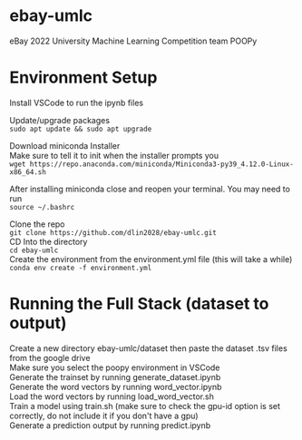 # ebay-umlc
eBay 2022 University Machine Learning Competition team POOPy


# Environment Setup
Install VSCode to run the ipynb files

Update/upgrade packages  
` sudo apt update && sudo apt upgrade  `

Download miniconda Installer  
Make sure to tell it to init when the installer prompts you  
`wget https://repo.anaconda.com/miniconda/Miniconda3-py39_4.12.0-Linux-x86_64.sh`  

After installing miniconda close and reopen your terminal. You may need to run  
`source ~/.bashrc  `  

Clone the repo  
`git clone https://github.com/dlin2028/ebay-umlc.git`  
CD Into the directory  
`cd ebay-umlc`  
Create the environment from the environment.yml file (this will take a while)  
`conda env create -f environment.yml`  

# Running the Full Stack (dataset to output)
Create a new directory ebay-umlc/dataset then paste the dataset .tsv files from the google drive  
Make sure you select the poopy environment in VSCode  
Generate the trainset by running generate_dataset.ipynb  
Generate the word vectors by running word_vector.ipynb  
Load the word vectors by running load_word_vector.sh  
Train a model using train.sh (make sure to check the gpu-id option is set correctly, do not include it if you don't have a gpu)  
Generate a prediction output by running predict.ipynb  